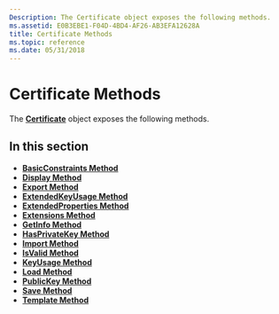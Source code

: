 ```yaml
---
Description: The Certificate object exposes the following methods.
ms.assetid: E0B3EBE1-F04D-4BD4-AF26-AB3EFA12628A
title: Certificate Methods
ms.topic: reference
ms.date: 05/31/2018
---
```


# Certificate Methods

The [**Certificate**](certificate.md) object exposes the following methods.

## In this section

-   [**BasicConstraints Method**](certificate-basicconstraints.md)
-   [**Display Method**](certificate-display.md)
-   [**Export Method**](certificate-export.md)
-   [**ExtendedKeyUsage Method**](certificate-extendedkeyusage.md)
-   [**ExtendedProperties Method**](certificate-extendedproperties.md)
-   [**Extensions Method**](certificate-extensions.md)
-   [**GetInfo Method**](certificate-getinfo.md)
-   [**HasPrivateKey Method**](certificate-hasprivatekey.md)
-   [**Import Method**](certificate-import.md)
-   [**IsValid Method**](certificate-isvalid.md)
-   [**KeyUsage Method**](certificate-keyusage.md)
-   [**Load Method**](certificate-load.md)
-   [**PublicKey Method**](certificate-publickey.md)
-   [**Save Method**](certificate-save.md)
-   [**Template Method**](certificate-template.md)

 

 



